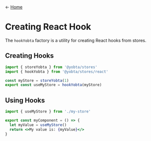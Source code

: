 &larr; [Home](../../../../README.md)

# Creating React Hook

The `hookYobta` factory is a utility for creating React hooks from stores.

## Creating Hooks

```js
import { storeYobta } from '@yobta/stores'
import { hookYobta } from '@yobta/stores/react'

const myStore = storeYobta(1)
export const useMyStore = hookYobta(myStore)
```

## Using Hooks

```jsx
import { useMyStore } from './my-store'

export const myComponent = () => {
  let myValue = useMyStore()
  return <>My value is: {myValue}</>
}
```
